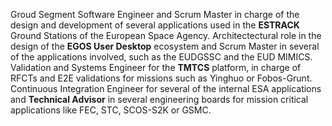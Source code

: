 Groud Segment Software Engineer and Scrum Master in charge of the design and development of several applications used in the **ESTRACK** Ground Stations of the European Space Agency. 
Architectectural role in the design of the **EGOS User Desktop** ecosystem and Scrum Master in several of the applications involved, such as the EUDGSSC and the EUD MIMICS.
Validation and Systems Engineer for the **TMTCS** platform, in charge of RFCTs and E2E validations for missions such as Yinghuo or Fobos-Grunt. Continuous Integration Engineer
for several of the internal ESA applications and **Technical Advisor** in several engineering boards for mission critical applications like FEC, STC, SCOS-S2K or GSMC.
